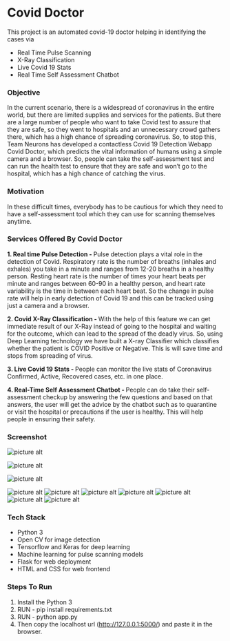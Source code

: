 # Covid Doctor

This project is an automated covid-19 doctor helping in identifying the cases via

- Real Time Pulse Scanning
- X-Ray Classification
- Live Covid 19 Stats
- Real Time Self Assessment Chatbot


### Objective

In the current scenario, there is a widespread of coronavirus in the entire world, but there are limited supplies and services for the patients. But there are a large number of people who want to take Covid test to assure that they are safe, so they went to hospitals and an unnecessary crowd gathers there, which has a high chance of spreading coronavirus. So, to stop this, Team Neurons has developed a contactless Covid 19 Detection Webapp Covid Doctor, which predicts the vital information of humans using a simple camera and a browser. So, people can take the self-assessment test and can run the health test to ensure that they are safe and won’t go to the hospital, which has a high chance of catching the virus.


### Motivation

In these difficult times, everybody has to be cautious for which they need to have a self-assessment tool which they can use for scanning themselves anytime.

### Services Offered By Covid Doctor

<b>1. Real time Pulse Detection - </b>Pulse detection plays a vital role in the detection of Covid. Respiratory rate is the number of breaths (inhales and exhales) you take in a minute and ranges from 12-20 breaths in a healthy person. Resting heart rate is the number of times your heart beats per minute and ranges between 60-90 in a healthy person, and heart rate variability is the time in between each heart beat. So the change in pulse rate will help in early detection of Covid 19 and this can be tracked using just a camera and a browser. 

<b>2. Covid X-Ray Classification - </b> With the help of this feature we can get immediate result of our X-Ray instead of going to the hospital and waiting for the outcome, which can lead to the spread of the deadly virus. So, using Deep Learning technology we have built a X-ray Classifier which classifies whether the patient is COVID Positive or Negative. This is will save time and stops from spreading of virus.

<b>3. Live Covid 19 Stats - </b> People can monitor the live stats of Coronavirus Confirmed, Active, Recovered cases, etc. in one place.

<b>4. Real-Time Self Assessment Chatbot - </b> People can do take their self-assessment checkup by answering the few questions and based on that answers, the user will get the advice by the chatbot such as to quarantine or visit the hospital or precautions if the user is healthy. This will help people in ensuring their safety.

### Screenshot

![picture alt](static/images/1.png "Home Page")

![picture alt](static/images/2.png "Services")

![picture alt](static/images/4.png "Live Stats")

![picture alt](static/images/Pulse_Detection.png "Pulse Waveform")
![picture alt](static/images/X_Ray_P.png "Covid Positive Xray Inputted")
![picture alt](static/images/Prediction.png "Positive Prediction")
![picture alt](static/images/X_Ray_N.png "Covid Negative Xray Inputted")
![picture alt](static/images/Prediction_2.png "Negative Prediction")
![picture alt](static/images/Self_Assessment_1.png "Self Assessment Chatbot")
![picture alt](static/images/Self_Assessment_2.png "Self Assessment Chatbot")

### Tech Stack

- Python 3
- Open CV for image detection
- Tensorflow and Keras for deep learning
- Machine learning for pulse scanning models
- Flask for web deployment
- HTML and CSS for web frontend

### Steps To Run
1. Install the Python 3
2. RUN - pip install requirements.txt
3. RUN - python app.py
4. Then copy the localhost url (http://127.0.0.1:5000/) and paste it in the browser.
